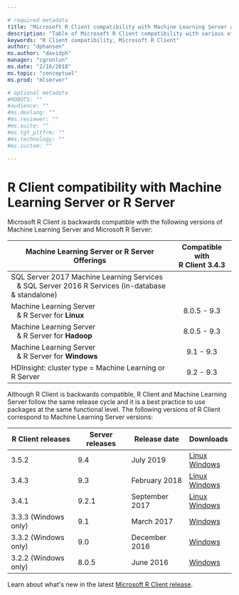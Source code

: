 ```yaml
---

# required metadata
title: "Microsoft R Client compatibility with Machine Learning Server and R Server "
description: "Table of Microsoft R Client compatibility with various offerings of Machine Learning Server and Microsoft R Server."
keywords: "R Client compatibility, Microsoft R Client"
author: "dphansen"
ms.author: "davidph"
manager: "cgronlun"
ms.date: "2/16/2018"
ms.topic: "conceptual"
ms.prod: "mlserver"

# optional metadata
#ROBOTS: ""
#audience: ""
#ms.devlang: ""
#ms.reviewer: ""
#ms.suite: ""
#ms.tgt_pltfrm: ""
#ms.technology: ""
#ms.custom: ""

---
```

# R Client compatibility with Machine Learning Server or R Server

Microsoft R Client is backwards compatible with the following versions of Machine Learning Server and Microsoft R Server:

|Machine Learning Server or R Server Offerings|Compatible with <br/>R Client 3.4.3|
|-----------|:--------------------------:|
|SQL Server 2017 Machine Learning Services<br>&nbsp;&nbsp;&nbsp;& SQL Server 2016 R Services (in-database & standalone)|
|Machine Learning Server <br/>&nbsp;&nbsp;&nbsp;& R Server for **Linux**|8.0.5 - 9.3|
|Machine Learning Server <br/>&nbsp;&nbsp;&nbsp;& R Server for **Hadoop**|8.0.5 - 9.3|
|Machine Learning Server <br/>&nbsp;&nbsp;&nbsp;& R Server for **Windows**|9.1 - 9.3|
|HDInsight: cluster type = Machine Learning or R Server|9.2 - 9.3|

Although R Client is backwards compatible, R Client and Machine Learning Server follow the same release cycle and it is a best practice to use packages at the same functional level. The following versions of R Client correspond to Machine Learning Server versions:

|R Client releases | Server releases| Release date | Downloads|
|------------------|----------------|--------------|--------------------|
| 3.5.2 | 9.4 | July 2019 | [Linux](https://aka.ms/rclientlinux)<br/> [Windows](https://aka.ms/rclient) |
| 3.4.3 | 9.3 | February 2018 | [Linux](https://aka.ms/rclientlinux)<br/> [Windows](https://download.microsoft.com/download/4/9/0/4901FEC3-70F8-4BAE-868B-FD1A9845937C/RClientSetup3.4.3.exe) |
| 3.4.1 | 9.2.1 | September 2017 | [Linux](https://aka.ms/rclientlinux)<br/>[Windows](https://download.microsoft.com/download/A/E/E/AEE0FDC0-11CB-49C7-BCAF-A942A2830F3B/RClientSetup3.4.1.exe)|
| 3.3.3 (Windows only) | 9.1 | March 2017 | [Windows](https://download.microsoft.com/download/F/B/0/FB04AB56-F035-4FF8-A2DB-3602DE423301/RClientSetup3.3.3.exe) | 
| 3.3.2 (Windows only) | 9.0 | December 2016 | [Windows](https://download.microsoft.com/download/D/1/0/D10D147D-AAF4-4927-A59D-FD85B3B65310/RClientSetup.exe)|
| 3.2.2 (Windows only) | 8.0.5 | June 2016 | [Windows](https://download.microsoft.com/download/0/6/4/064DA0F7-4BFA-4271-928F-7859A5990DB7/RClientSetup.exe)|

Learn about what's new in the latest [Microsoft R Client release](what-is-microsoft-r-client.md#r-client-whats-new).